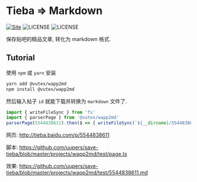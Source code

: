 Tieba => Markdown
=================
[![Site](https://img.shields.io/badge/Version-v0.2.x-%23FF4D5B.svg?style=flat-square)](https://github.com/uupers/save-tieba)
![LICENSE](https://img.shields.io/badge/license-Anti%20996-blue.svg?style=flat-square)
![LICENSE](https://img.shields.io/badge/license-MPL%202.0-blue.svg?style=flat-square)

保存贴吧的精品文章, 转化为 markdown 格式.

## Tutorial

使用 `npm` 或 `yarn` 安装

```bash
yarn add @vutex/wapp2md
npm install @vutex/wapp2md
```

然后输入帖子 `id` 就能下载并转换为 `markdown` 文件了.

```typescript
import { writeFileSync } from 'fs'
import { parserPage } from '@vutex/wapp2md'
parserPage(5544838611).then($ => { writeFileSync(`${__dirname}/5544838611.md`, $) })
```

网页: http://tieba.baidu.com/p/5544838611

脚本: https://github.com/uupers/save-tieba/blob/master/projects/wapp2md/test/page.ts

效果: https://github.com/uupers/save-tieba/blob/master/projects/wapp2md/test/5544838611.md

